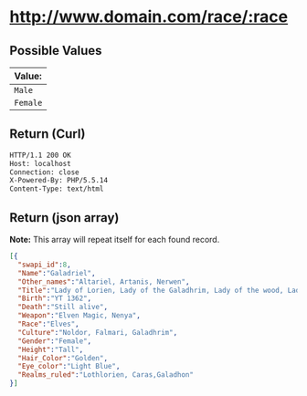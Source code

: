http://www.domain.com/race/:race
============================

## Possible Values

| Value:        |
| :------------ |
| `Male`        |
| `Female`      |

## Return (Curl)

```bash
HTTP/1.1 200 OK
Host: localhost
Connection: close
X-Powered-By: PHP/5.5.14
Content-Type: text/html
```

## Return (json array)

**Note:** This array will repeat itself for each found record.

```json
[{
  "swapi_id":8,
  "Name":"Galadriel",
  "Other_names":"Altariel, Artanis, Nerwen",
  "Title":"Lady of Lorien, Lady of the Galadhrim, Lady of the wood, Lady of light",
  "Birth":"YT 1362",
  "Death":"Still alive",
  "Weapon":"Elven Magic, Nenya",
  "Race":"Elves",
  "Culture":"Noldor, Falmari, Galadhrim",
  "Gender":"Female",
  "Height":"Tall",
  "Hair_Color":"Golden",
  "Eye_color":"Light Blue",
  "Realms_ruled":"Lothlorien, Caras,Galadhon"
}]
```
